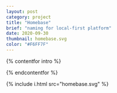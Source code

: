 ```yaml
---
layout: post
category: project
title: "Homebase"
brief: "naming for local-first platform"
date: 2020-09-30
thumbnail: homebase.svg
color: "#F6FF7F"
---
```


{% contentfor intro %}

{% endcontentfor %}

{% include i.html src="homebase.svg" %}
